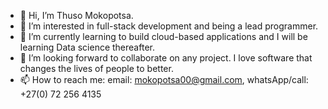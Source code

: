 - 👋 Hi, I’m Thuso Mokopotsa.
- 👀 I’m interested in full-stack development and being a lead programmer.
- 🌱 I’m currently learning to build cloud-based applications and I will be learning Data science thereafter.
- 💞️ I’m looking forward to collaborate on any project. I love software that changes the lives of people to better.
- 📫 How to reach me: email: mokopotsa00@gmail.com,  whatsApp/call: +27(0) 72 256 4135

